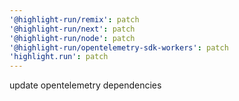 ```yaml
---
'@highlight-run/remix': patch
'@highlight-run/next': patch
'@highlight-run/node': patch
'@highlight-run/opentelemetry-sdk-workers': patch
'highlight.run': patch
---
```


update opentelemetry dependencies
